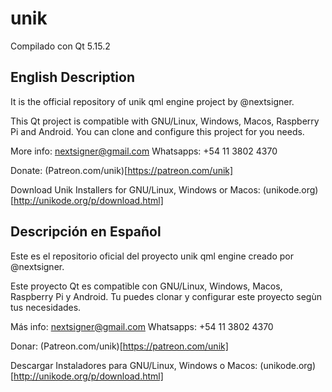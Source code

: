 # unik

Compilado con Qt 5.15.2


## English Description
It is the official repository of unik qml engine project by @nextsigner.


This Qt project is compatible with GNU/Linux, Windows, Macos, Raspberry Pi and Android. You can clone and configure this project for you needs.

More info: nextsigner@gmail.com
Whatsapps: +54 11 3802 4370

Donate: (Patreon.com/unik)[https://patreon.com/unik]

Download Unik Installers for GNU/Linux, Windows or Macos: (unikode.org)[http://unikode.org/p/download.html]

## Descripción en Español
Este es el repositorio oficial del proyecto unik qml engine creado por @nextsigner.

Este proyecto Qt es compatible con GNU/Linux, Windows, Macos, Raspberry Pi y Android. Tu puedes clonar y 
configurar este proyecto segùn tus necesidades.

Más info: nextsigner@gmail.com
Whatsapps: +54 11 3802 4370

Donar: (Patreon.com/unik)[https://patreon.com/unik]

Descargar Instaladores para GNU/Linux, Windows o Macos: (unikode.org)[http://unikode.org/p/download.html]
